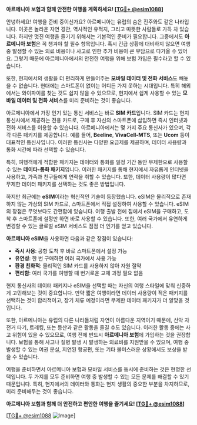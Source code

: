 **아르메니아 보험과 함께 안전한 여행을 계획하세요! [[TG💪+ @esim1088](https://t.me/s/esim1088)]**

안녕하세요! 여행을 준비 중이신가요? 아르메니아는 유럽의 숨은 진주와도 같은 나라입니다. 이곳은 놀라운 자연 경관, 역사적인 유적지, 그리고 따뜻한 사람들로 가득 차 있습니다. 하지만 멋진 여행을 즐기기 위해서는 기본적인 준비가 필요합니다. 그중에서도 **아르메니아 보험**은 꼭 챙겨야 할 필수 항목입니다. 혹시 긴급 상황에 대비하지 않으면 여행 중 발생할 수 있는 의료 비용이나 사고로 인한 추가 비용이 큰 부담으로 다가올 수 있어요. 그렇기 때문에 아르메니아에서의 안전한 여행을 위해 보험 가입은 필수라고 할 수 있습니다.

또한, 현지에서의 생활을 더 편리하게 만들어주는 **모바일 데이터 및 전화 서비스**도 빼놓을 수 없습니다. 현대에는 스마트폰이 없이는 어디든 가지 못하는 시대입니다. 특히 해외에서는 와이파이를 찾는 것도 쉽지 않을 수 있으므로, 현지에서 쉽게 사용할 수 있는 **모바일 데이터 및 전화 서비스**를 미리 준비하는 것이 좋습니다.

아르메니아에서 가장 인기 있는 통신 서비스는 바로 **SIM 카드**입니다. SIM 카드는 현지 통신사에서 제공하는 전용 카드로, 구매 후 자신의 스마트폰에 삽입하면 즉시 인터넷과 전화 서비스를 이용할 수 있습니다. 아르메니아에서는 몇 가지 주요 통신사가 있으며, 각각 다른 패키지를 제공합니다. 예를 들어, **Beeline**, **VivaCell-MTS**, 또는 **Ucom** 등이 대표적인 통신사입니다. 이러한 통신사는 다양한 요금제를 제공하며, 데이터 사용량과 통화 시간에 따라 선택할 수 있습니다.

특히, 여행객에게 적합한 패키지는 데이터와 통화를 일정 기간 동안 무제한으로 사용할 수 있는 **데이타-통화 패키지**입니다. 이러한 패키지를 통해 현지에서 자유롭게 인터넷을 사용하고, 가족과 친구들에게 연락을 취할 수 있습니다. 또한, 데이터 사용량이 많다면 무제한 데이터 패키지를 선택하는 것도 좋은 방법입니다.

하지만 최근에는 **eSIM**이라는 혁신적인 기술이 등장했습니다. eSIM은 물리적으로 존재하지 않는 가상의 SIM 카드로, 스마트폰에서 직접 설정하여 사용할 수 있습니다. eSIM의 장점은 무엇보다도 간편함에 있습니다. 여행 출발 전에 집에서 eSIM을 구매하고, 도착 후 스마트폰에 설정만 하면 바로 사용할 수 있습니다. 또한, 여러 국가에서 유연하게 변경할 수 있는 글로벌 eSIM 서비스도 점점 더 인기를 얻고 있습니다.

**아르메니아 eSIM**을 사용하면 다음과 같은 장점이 있습니다:
- **즉시 사용**: 공항 도착 후 바로 스마트폰에서 설정 가능
- **유연성**: 한 번 구매하면 여러 국가에서 사용 가능
- **환경 친화적**: 물리적인 SIM 카드를 사용하지 않아 자원 절약
- **편리함**: 여러 국가를 여행할 때 번거로운 교체 과정 필요 없음

현지 통신사의 데이터 패키지나 eSIM을 선택할 때는 자신의 여행 스타일에 맞춰 신중하게 고민해보는 것이 중요합니다. 만약 짧은 여행이라면 데이터 사용량이 적은 패키지를 선택하는 것이 합리적이고, 장기 체류 예정이라면 무제한 데이터 패키지가 더 알맞을 것입니다.

또한, 아르메니아는 유럽의 다른 나라들처럼 자연이 아름다운 지역이기 때문에, 산악 자전거 타기, 트레킹, 또는 등산과 같은 활동을 즐길 수도 있습니다. 이러한 활동 중에는 사고 위험이 있을 수 있으므로, 여행 전에 반드시 **아르메니아 보험**에 가입하는 것을 권장합니다. 보험을 통해 사고나 질병 발생 시 발생하는 의료비를 지원받을 수 있으며, 여행 중 발생할 수 있는 여권 분실, 지연된 항공편, 또는 기타 불미스러운 상황에서도 보상을 받을 수 있습니다.

여행을 준비하면서 아르메니아 보험과 모바일 서비스를 동시에 준비하는 것은 현명한 선택입니다. 두 가지를 모두 준비하면 여행 중 발생할 수 있는 모든 문제를 해결할 수 있기 때문입니다. 특히, 현지에서의 데이터와 통화는 현지 생활의 중요한 부분을 차지하므로, 미리 준비해두는 것이 좋습니다.

**아르메니아 보험과 함께 더 안전하고 편안한 여행을 즐기세요! [[TG💪+ @esim1088](https://t.me/s/esim1088)]**

[[TG💪+ @esim1088](https://t.me/s/esim1088) ![Image](https://i.postimg.cc/Y0z9fWf4/image.png)]